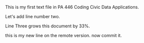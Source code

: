 This is my first text file in PA 446 Coding Civic Data Applications. 

Let's add line number two. 

Line Three grows this document by 33%. 

this is my new line on the remote version. now commit it. 
